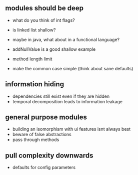 ## modules should be deep

- what do you think of int flags?

- is linked list shallow?
- maybe in java, what about in a functional language?

- addNullValue is a good shallow example

- method length limit

- make the common case simple (think about sane defaults)


## information hiding

- dependencies still exist even if they are hidden
- temporal decomposition leads to information leakage


## general purpose modules

- building an isomorphism with ui features isnt always best
- beware of false abstractions
- pass through methods


## pull complexity downwards

- defaults for config parameters
